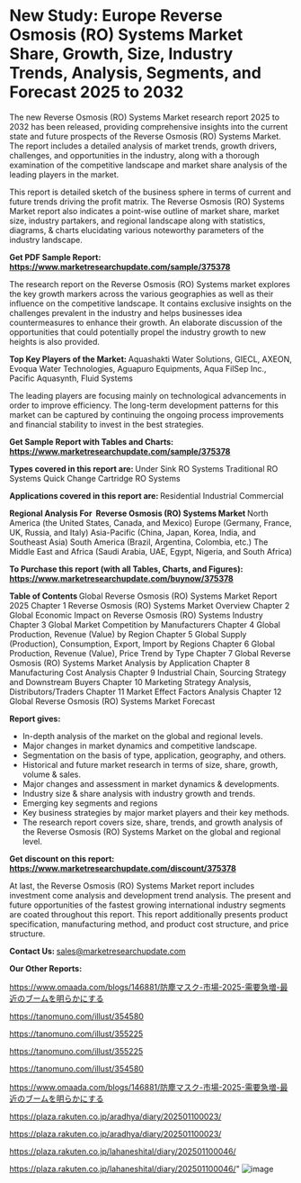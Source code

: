 # New Study: Europe Reverse Osmosis (RO) Systems Market Share, Growth, Size, Industry Trends, Analysis, Segments, and Forecast 2025 to 2032

The new Reverse Osmosis (RO) Systems Market research report 2025 to 2032 has been released, providing comprehensive insights into the current state and future prospects of the Reverse Osmosis (RO) Systems Market. The report includes a detailed analysis of market trends, growth drivers, challenges, and opportunities in the industry, along with a thorough examination of the competitive landscape and market share analysis of the leading players in the market.

This report is detailed sketch of the business sphere in terms of current and future trends driving the profit matrix. The Reverse Osmosis (RO) Systems Market report also indicates a point-wise outline of market share, market size, industry partakers, and regional landscape along with statistics, diagrams, &amp; charts elucidating various noteworthy parameters of the industry landscape.

<strong><b>Get PDF Sample Report: <a href=https://www.marketresearchupdate.com/sample/375378>https://www.marketresearchupdate.com/sample/375378</a></b></strong>

The research report on the Reverse Osmosis (RO) Systems market explores the key growth markers across the various geographies as well as their influence on the competitive landscape. It contains exclusive insights on the challenges prevalent in the industry and helps businesses idea countermeasures to enhance their growth. An elaborate discussion of the opportunities that could potentially propel the industry growth to new heights is also provided.

<strong><b>Top Key Players of the Market:
</b></strong>Aquashakti Water Solutions, GIECL, AXEON, Evoqua Water Technologies, Aguapuro Equipments, Aqua FilSep Inc., Pacific Aquasynth, Fluid Systems<strong><b>
</b></strong>

The leading players are focusing mainly on technological advancements in order to improve efficiency. The long-term development patterns for this market can be captured by continuing the ongoing process improvements and financial stability to invest in the best strategies.

<strong><b>Get Sample Report with Tables and Charts: <a href=https://www.marketresearchupdate.com/sample/375378>https://www.marketresearchupdate.com/sample/375378</a></b></strong>

<strong><b>Types covered in this report are:
</b></strong>Under Sink RO Systems
Traditional RO Systems
Quick Change Cartridge RO Systems<strong><b>
</b></strong>

<strong><b>Applications covered in this report are:
</b></strong>Residential
Industrial
Commercial<strong><b>
</b></strong>

<strong><b>Regional Analysis For  Reverse Osmosis (RO) Systems Market</b></strong><strong><b>
</b></strong>North America (the United States, Canada, and Mexico)
Europe (Germany, France, UK, Russia, and Italy)
Asia-Pacific (China, Japan, Korea, India, and Southeast Asia)
South America (Brazil, Argentina, Colombia, etc.)
The Middle East and Africa (Saudi Arabia, UAE, Egypt, Nigeria, and South Africa)

<strong><b>To Purchase this report (with all Tables, Charts, and Figures): <a href=https://www.marketresearchupdate.com/buynow/375378>https://www.marketresearchupdate.com/buynow/375378</a></b></strong>

<strong><b>Table of Contents</b></strong><strong><b>
</b></strong>Global Reverse Osmosis (RO) Systems Market Report 2025
Chapter 1 Reverse Osmosis (RO) Systems Market Overview
Chapter 2 Global Economic Impact on Reverse Osmosis (RO) Systems Industry
Chapter 3 Global Market Competition by Manufacturers
Chapter 4 Global Production, Revenue (Value) by Region
Chapter 5 Global Supply (Production), Consumption, Export, Import by Regions
Chapter 6 Global Production, Revenue (Value), Price Trend by Type
Chapter 7 Global Reverse Osmosis (RO) Systems Market Analysis by Application
Chapter 8 Manufacturing Cost Analysis
Chapter 9 Industrial Chain, Sourcing Strategy and Downstream Buyers
Chapter 10 Marketing Strategy Analysis, Distributors/Traders
Chapter 11 Market Effect Factors Analysis
Chapter 12 Global Reverse Osmosis (RO) Systems Market Forecast

<strong><b>Report gives:</b></strong>

- In-depth analysis of the market on the global and regional levels.
- Major changes in market dynamics and competitive landscape.
- Segmentation on the basis of type, application, geography, and others.
- Historical and future market research in terms of size, share, growth, volume &amp; sales.
- Major changes and assessment in market dynamics &amp; developments.
- Industry size &amp; share analysis with industry growth and trends.
- Emerging key segments and regions
- Key business strategies by major market players and their key methods.
- The research report covers size, share, trends, and growth analysis of the Reverse Osmosis (RO) Systems Market on the global and regional level.

<strong><b>Get discount on this report: <a href=https://www.marketresearchupdate.com/discount/375378>https://www.marketresearchupdate.com/discount/375378</a></b></strong>

At last, the Reverse Osmosis (RO) Systems Market report includes investment come analysis and development trend analysis. The present and future opportunities of the fastest growing international industry segments are coated throughout this report. This report additionally presents product specification, manufacturing method, and product cost structure, and price structure.

<strong><b>Contact Us:
</b></strong>sales@marketresearchupdate.com

<strong>Our Other Reports:</strong>

<a href=https://www.omaada.com/blogs/146881/防塵マスク-市場-2025-需要急増-最近のブームを明らかにする>https://www.omaada.com/blogs/146881/防塵マスク-市場-2025-需要急増-最近のブームを明らかにする</a>

<a href=https://tanomuno.com/illust/354580>https://tanomuno.com/illust/354580</a>

<a href=https://tanomuno.com/illust/355225>https://tanomuno.com/illust/355225</a>

<a href=https://tanomuno.com/illust/355225>https://tanomuno.com/illust/355225</a>

<a href=https://tanomuno.com/illust/354580>https://tanomuno.com/illust/354580</a>

<a href=https://www.omaada.com/blogs/146881/防塵マスク-市場-2025-需要急増-最近のブームを明らかにする>https://www.omaada.com/blogs/146881/防塵マスク-市場-2025-需要急増-最近のブームを明らかにする</a>

<a href=https://plaza.rakuten.co.jp/aradhya/diary/202501100023/>https://plaza.rakuten.co.jp/aradhya/diary/202501100023/</a>

<a href=https://plaza.rakuten.co.jp/aradhya/diary/202501100023/>https://plaza.rakuten.co.jp/aradhya/diary/202501100023/</a>

<a href=https://plaza.rakuten.co.jp/lahaneshital/diary/202501100046/>https://plaza.rakuten.co.jp/lahaneshital/diary/202501100046/</a>

<a href=https://plaza.rakuten.co.jp/lahaneshital/diary/202501100046/>https://plaza.rakuten.co.jp/lahaneshital/diary/202501100046/</a>"
![image](https://github.com/user-attachments/assets/ac83f6dc-d92b-4ae2-9200-aa29a550f711)
